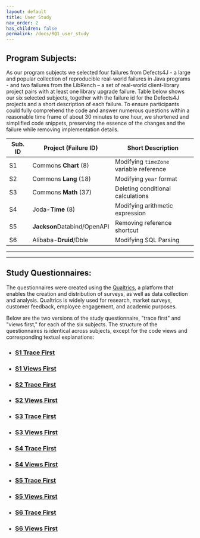 ```yaml
---
layout: default
title: User Study
nav_order: 2
has_children: false
permalink: /docs/RQ1_user_study
---
```

## Program Subjects:

As our program subjects we selected four failures from Defects4J - a large and popular
collection of reproducible real-world failures in Java programs - and two failures from the LibRench – a set of real-world client-library project pairs with at least one library upgrade failure.
Table below shows our six selected subjects, together with
the failure id for the Defects4J projects and a short description of each failure.
To ensure participants could fully comprehend the code and answer numerous questions within a reasonable time frame of about 30 minutes to one hour, we shortened and simplified code snippets, preserving the essence of the changes and the failure while removing implementation details. 

| Sub. ID | Project (Failure ID)         | Short Description                        |
|---------|------------------------------|------------------------------------------|
| S1     | Commons **Chart** (8)         | Modifying `timeZone` variable reference  |
| S2     | Commons **Lang** (18)         | Modifying `year` format                  |
| S3     | Commons **Math** (37)         | Deleting conditional calculations        |
| S4     | Joda-**Time** (8)             | Modifying arithmetic expression          |
| S5     | **Jackson**Databind/OpenAPI   | Removing reference shortcut              |
| S6     | Alibaba-**Druid**/Dble        | Modifying SQL Parsing                    |

---
---

## Study Questionnaires:
The questionnaires were created using the [Qualtrics](https://www.qualtrics.com), a platform that enables the creation and distribution of surveys, as well as data collection and analysis. Qualtrics is widely used for research, market surveys, customer feedback, employee engagement, and academic purposes. 

Below are the two versions of the study questionnaire, "trace first" and "views first," for each of the six subjects. The structure of the questionnaires is identical across subjects, except for the code views and corresponding textual explanations: 

* ### [S1 Trace First](../../assets/data/questionnaries/S1_TraceFirstQuestionnaire.pdf)

* ### [S1 Views First](../../assets/data/questionnaries/S1_ViewFirstQuestionnaire.pdf)

* ### [S2 Trace First](../../assets/data/questionnaries/S2_TraceFirstQuestionnaire.pdf)

* ### [S2 Views First](../../assets/data/questionnaries/S2_ViewFirstQuestionnaire.pdf)

* ### [S3 Trace First](../../assets/data/questionnaries/S3_TraceFirstQuestionnaire.pdf)

* ### [S3 Views First](../../assets/data/questionnaries/S3_ViewFirstQuestionnaire.pdf)

* ### [S4 Trace First](../../assets/data/questionnaries/S4_TraceFirstQuestionnaire.pdf)

* ### [S4 Views First](../../assets/data/questionnaries/S4_ViewFirstQuestionnaire.pdf)

* ### [S5 Trace First](../../assets/data/questionnaries/S5_TraceFirstQuestionnaire.pdf)

* ### [S5 Views First](../../assets/data/questionnaries/S5_ViewFirstQuestionnaire.pdf)

* ### [S6 Trace First](../../assets/data/questionnaries/S6_TraceFirstQuestionnaire.pdf)

* ### [S6 Views First](../../assets/data/questionnaries/S6_ViewFirstQuestionnaire.pdf)